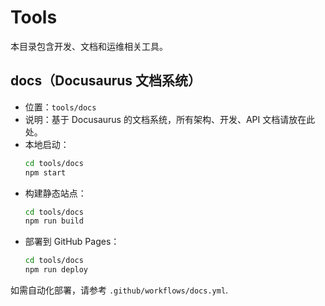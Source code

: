 # Tools

本目录包含开发、文档和运维相关工具。

## docs（Docusaurus 文档系统）

- 位置：`tools/docs`
- 说明：基于 Docusaurus 的文档系统，所有架构、开发、API 文档请放在此处。
- 本地启动：
  ```bash
  cd tools/docs
  npm start
  ```
- 构建静态站点：
  ```bash
  cd tools/docs
  npm run build
  ```
- 部署到 GitHub Pages：
  ```bash
  cd tools/docs
  npm run deploy
  ```

如需自动化部署，请参考 `.github/workflows/docs.yml`.
